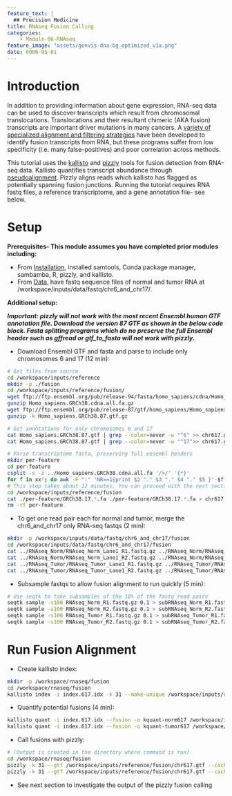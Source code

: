 ```yaml
---
feature_text: |
  ## Precision Medicine
title: RNAseq Fusion Calling
categories:
    - Module-06-RNAseq
feature_image: "assets/genvis-dna-bg_optimized_v1a.png"
date: 0006-05-01
---
```


# Introduction

In addition to providing information about gene expression, RNA-seq data can be used to discover transcripts which result from chromosomal translocations. Translocations and their resultant chimeric (AKA fusion) transcripts are important driver mutations in many cancers. A [variety of specialized alignment and filtering strategies](https://www.ncbi.nlm.nih.gov/pubmed/27485475) have been developed to identify fusion transcripts from RNA, but these programs suffer from low specificity (i.e. many false-positives) and poor correlation across methods.

This tutorial uses the [kallisto](https://pachterlab.github.io/kallisto/about) and [pizzly](https://github.com/pmelsted/pizzly) tools for fusion detection from RNA-seq data. Kallisto quantifies transcript abundance through [pseudoalignment](http://tinyheero.github.io/2015/09/02/pseudoalignments-kallisto.html). Pizzly aligns reads which kallisto has flagged as potentially spanning fusion junctions. Running the tutorial requires RNA fastq files, a reference transcriptome, and a gene annotation file- see below.

# Setup

**Prerequisites- This module assumes you have completed prior modules
including:**
- From [Installation](http://pmbio.org/module-01-setup/0001/04/01/Software_Installation/), installed samtools, Conda package manager, sambamba, R, pizzly, and kallisto.
- From [Data](http://127.0.0.1:4000/module-02-inputs/0002/05/01/Data/), have fastq sequence files of normal and tumor RNA at /workspace/inputs/data/fastq/chr6_and_chr17/. 

**Additional setup:**

**_Important: pizzly will not work with the most recent Ensembl human GTF annotation file. Download the version 87 GTF as shown in the below code block. Fasta splitting programs which do no preserve the full Ensembl header such as gffread or gtf_to_fasta will not work with pizzly._**

- Download Ensembl GTF and fasta and parse to include only chromosomes 6 and 17 (12 min): 

```bash
# Get files from source
cd /workspace/inputs/reference
mkdir -p ./fusion
cd /workspace/inputs/reference/fusion/
wget ftp://ftp.ensembl.org/pub/release-94/fasta/homo_sapiens/cdna/Homo_sapiens.GRCh38.cdna.all.fa.gz
gunzip Homo_sapiens.GRCh38.cdna.all.fa.gz       
wget ftp://ftp.ensembl.org/pub/release-87/gtf/homo_sapiens/Homo_sapiens.GRCh38.87.gtf.gz
gunzip -k Homo_sapiens.GRCh38.87.gtf.gz

# Get annotations for only chromosomes 6 and 17
cat Homo_sapiens.GRCh38.87.gtf | grep --color=never -w "^6" >> chr617.gtf
cat Homo_sapiens.GRCh38.87.gtf | grep --color=never -w "^17">> chr617.gtf 

# Parse transcriptome fasta, preserving full ensembl headers
mkdir per-feature
cd per-feature
csplit -s -z ../Homo_sapiens.GRCh38.cdna.all.fa '/>/' '{*}'
for f in xx*; do awk -F ":" 'NR==1{print $2 "." $3 "." $4 "." $5 }' $f | xargs -I{} mv $f {}.fa; done
# This step takes about 12 minutes. You can proceed with the next section in /workspace/inputs/data/fastq/chr6_and_chr17 
cd /workspace/inputs/reference/fusion
cat ./per-feature/GRCh38.17.*.fa ./per-feature/GRCh38.17.*.fa > chr617.fa
rm -rf per-feature
```

- To get one read pair each for normal and tumor, merge the chr6_and_chr17 only RNA-seq fastqs (2 min):
```bash
mkdir -p /workspace/inputs/data/fastq/chr6_and_chr17/fusion
cd /workspace/inputs/data/fastq/chr6_and_chr17/fusion
cat ../RNAseq_Norm/RNAseq_Norm_Lane1_R1.fastq.gz ../RNAseq_Norm/RNAseq_Norm_Lane2_R1.fastq.gz > RNAseq_Norm_R1.fastq.gz
cat ../RNAseq_Norm/RNAseq_Norm_Lane1_R2.fastq.gz ../RNAseq_Norm/RNAseq_Norm_Lane2_R2.fastq.gz > RNAseq_Norm_R2.fastq.gz
cat ../RNAseq_Tumor/RNAseq_Tumor_Lane1_R1.fastq.gz ../RNAseq_Tumor/RNAseq_Tumor_Lane2_R1.fastq.gz > RNAseq_Tumor_R1.fastq.gz
cat ../RNAseq_Tumor/RNAseq_Tumor_Lane1_R2.fastq.gz ../RNAseq_Tumor/RNAseq_Tumor_Lane2_R2.fastq.gz > RNAseq_Tumor_R2.fastq.gz
```

- Subsample fastqs to allow fusion alignment to run quickly (5 min):
```bash
# Use seqtk to take subsamples of the 10% of the fastq read pairs  
seqtk sample -s100 RNAseq_Norm_R1.fastq.gz 0.1 > subRNAseq_Norm_R1.fastq.gz
seqtk sample -s100 RNAseq_Norm_R2.fastq.gz 0.1 > subRNAseq_Norm_R2.fastq.gz
seqtk sample -s100 RNAseq_Tumor_R1.fastq.gz 0.1 > subRNAseq_Tumor_R1.fastq.gz
seqtk sample -s100 RNAseq_Tumor_R2.fastq.gz 0.1 > subRNAseq_Tumor_R2.fastq.gz
```

# Run Fusion Alignment 
- Create kallisto index:

```bash
mkdir -p /workspace/rnaseq/fusion
cd /workspace/rnaseq/fusion
kallisto index -i index.617.idx -k 31 --make-unique /workspace/inputs/reference/fusion/chr617.fa
```

- Quantify potential fusions (4 min):

```bash
kallisto quant -i index.617.idx --fusion -o kquant-norm617 /workspace/inputs/data/fastq/chr6_and_chr17/fusion/subRNAseq_Norm_R1.fastq.gz /workspace/inputs/data/fastq/chr6_and_chr17/fusion/subRNAseq_Norm_R2.fastq.gz
kallisto quant -i index.617.idx --fusion -o kquant-tumor617 /workspace/inputs/data/fastq/chr6_and_chr17/fusion/subRNAseq_Tumor_R1.fastq.gz /workspace/inputs/data/fastq/chr6_and_chr17/fusion/subRNAseq_Tumor_R2.fastq.gz
```

- Call fusions with pizzly:

```bash
# (Output is created in the directory where command is run)
cd /workspace/rnaseq/fusion
pizzly -k 31 --gtf /workspace/inputs/reference/fusion/chr617.gtf --cache index-norm617.cache.txt --align-score 2 --insert-size 400 --fasta /workspace/inputs/reference/fusion/chr617.fa --output norm-fuse617 kquant-norm617/fusion.txt
pizzly -k 31 --gtf /workspace/inputs/reference/fusion/chr617.gtf --cache index-tumor617.cache.txt --align-score 2 --insert-size 400 --fasta /workspace/inputs/reference/fusion/chr617.fa --output tumor-fuse617 kquant-tumor617/fusion.txt
```

- See next section to investigate the output of the pizzly fusion calling



